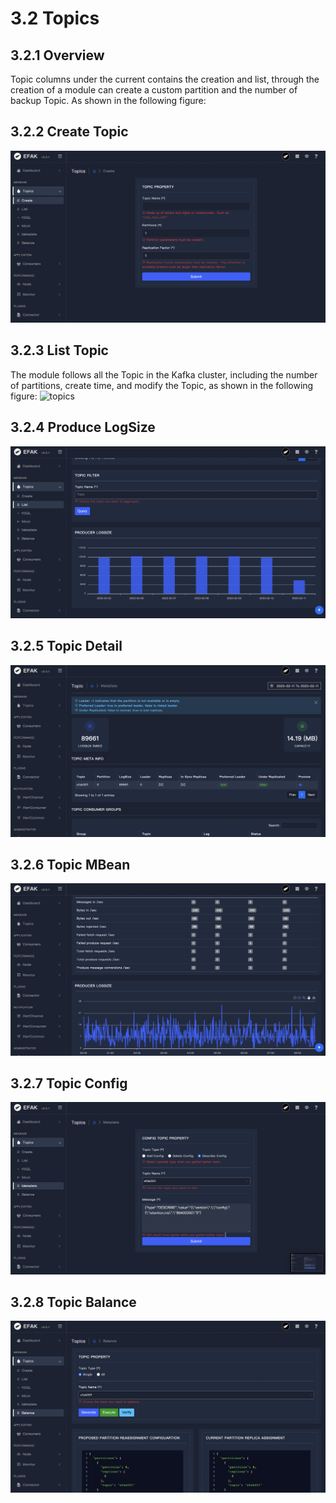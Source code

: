 # 3.2 Topics

## 3.2.1 Overview
Topic columns under the current contains the creation and list, through the creation of a module can create a custom partition and the number of backup Topic. As shown in the following figure:

## 3.2.2 Create Topic
![topics](../res/qs/topics/topics_create.png)

## 3.2.3 List Topic
The module follows all the Topic in the Kafka cluster, including the number of partitions, create time, and modify the Topic, as shown in the following figure:
![topics](../res/qs/topics/topics_list.png)

## 3.2.4 Produce LogSize
![logsize](../res/qs/topics/topic_logsize.png)

## 3.2.5 Topic Detail
![detail](../res/qs/topics/topic_detail.png)

## 3.2.6 Topic MBean
![mbean](../res/qs/topics/topic_mbean.png)

## 3.2.7 Topic Config
![config](../res/qs/topics/topic_config.png)

## 3.2.8 Topic Balance
![balance](../res/qs/topics/topic_balance.png)
